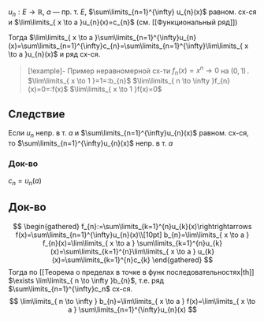 $u_{n}: E\to \mathbb{R},\ a$ — пр. т. $E$, $\sum\limits_{n=1}^{\infty} u_{n}(x)$ равном. сх-ся и $\lim\limits_{ x \to a }u_{n}(x)=c_{n}$ (см. [[Функциональный ряд]])

Тогда $\lim\limits_{ x \to a }\sum\limits_{n=1}^{\infty}u_{n}(x)=\sum\limits_{n=1}^{\infty}c_{n}=\sum\limits_{n=1}^{\infty}\lim\limits_{ x \to a }u_{n}(x)$ и ряд сх-ся.

>[!example]- Пример неравномерной сх-ти
> $f_{n}(x)=x^{n}\to 0$ на $(0,1)\,$. $\lim\limits_{ x \to 1 }=1=:b_{n}$
> $\lim\limits_{ n \to \infty }f_{n}(x)=0=:f(x)$
> $\lim\limits_{ x \to 1 }f(x)=0$

## Следствие

Если $u_{n}$ непр. в т. $a$ и $\sum\limits_{n=1}^{\infty}u_{n}(x)$ равном. сх-ся, то $\sum\limits_{n=1}^{\infty}u_{n}(x)$ непр. в т. $a$
### Док-во

$c_{n}=u_{n}(a)$
## Док-во

$$
\begin{gathered}
f_{n}:=\sum\limits_{k=1}^{n}u_{k}(x)\rightrightarrows f(x)=\sum\limits_{n=1}^{\infty}u_{n}(x)\\[10pt] b_{n}=\lim\limits_{ x \to a } f_{n}(x)=\lim\limits_{ x \to a } \sum\limits_{k=1}^{n}u_{k}(x)=\sum\limits_{k=1}^{n}\lim\limits_{ x \to a } u_{k}(x)=\sum\limits_{k=1}^{n}c_{k}
\end{gathered}
$$
Тогда по [[Теорема о пределах в точке в функ последовательностях|th]] $\exists \lim\limits_{ n \to \infty }b_{n}$, т.е. ряд $\sum\limits_{n=1}^{\infty}c_n$ сх-ся.
$$
\lim\limits_{ n \to \infty } b_{n}=\lim\limits_{ x \to a } f(x)=\lim\limits_{ x \to a } \sum\limits_{n=1}^{\infty}u_{n}(x)
$$